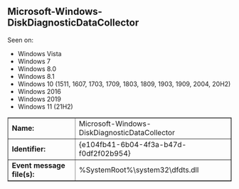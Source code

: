 ## Microsoft-Windows-DiskDiagnosticDataCollector

Seen on:
* Windows Vista
* Windows 7
* Windows 8.0
* Windows 8.1
* Windows 10 (1511, 1607, 1703, 1709, 1803, 1809, 1903, 1909, 2004, 20H2)
* Windows 2016
* Windows 2019
* Windows 11 (21H2)

<table border="1" class="docutils">
  <tbody>
    <tr>
      <td><b>Name:</b></td>
      <td>Microsoft-Windows-DiskDiagnosticDataCollector</td>
    </tr>
    <tr>
      <td><b>Identifier:</b></td>
      <td>{e104fb41-6b04-4f3a-b47d-f0df2f02b954}</td>
    </tr>
    <tr>
      <td><b>Event message file(s):</b></td>
      <td>%SystemRoot%\system32\dfdts.dll</td>
    </tr>
  </tbody>
</table>

&nbsp;


